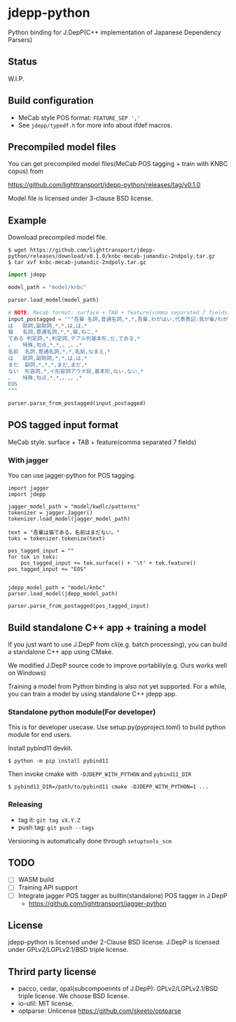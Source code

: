 # jdepp-python

Python binding for J.DepP(C++ implementation of Japanese Dependency Parsers)

## Status

W.I.P.

## Build configuration

* MeCab style POS format: `FEATURE_SEP ','`
* See `jdepp/typedf.h` for more info about ifdef macros.

## Precompiled model files

You can get precompiled model files(MeCab POS tagging + train with KNBC copus) from

https://github.com/lighttransport/jdepp-python/releases/tag/v0.1.0

Model file is licensed under 3-clause BSD license.

## Example

Download precompiled model file.

```
$ wget https://github.com/lighttransport/jdepp-python/releases/download/v0.1.0/knbc-mecab-jumandic-2ndpoly.tar.gz
$ tar xvf knbc-mecab-jumandic-2ndpoly.tar.gz
```

```py
import jdepp

model_path = "model/knbc"

parser.load_model(model_path)

# NOTE: Mecab format: surface + TAB + feature(comma separated 7 fields)
input_postagged = """吾輩	名詞,普通名詞,*,*,吾輩,わがはい,代表表記:我が輩/わがはい カテゴリ:人
は	助詞,副助詞,*,*,は,は,*
猫	名詞,普通名詞,*,*,猫,ねこ,*
である	判定詞,*,判定詞,デアル列基本形,だ,である,*
。	特殊,句点,*,*,。,。,*
名前	名詞,普通名詞,*,*,名前,なまえ,*
は	助詞,副助詞,*,*,は,は,*
まだ	副詞,*,*,*,まだ,まだ,*
ない	形容詞,*,イ形容詞アウオ段,基本形,ない,ない,*
。	特殊,句点,*,*,。,。,*
EOS
"""

parser.parse_from_postagged(input_postagged)
```


## POS tagged input format

MeCab style. surface + TAB + feature(comma separated 7 fields)

### With jagger

You can use jagger-python for POS tagging.

```
import jagger
import jdepp

jagger_model_path = "model/kwdlc/patterns"
tokenizer = jagger.Jagger()
tokenizer.load_model(jagger_model_path)

text = "吾輩は猫である。名前はまだない。"
toks = tokenizer.tokenize(text)

pos_tagged_input = "" 
for tok in toks:
    pos_tagged_input += tok.surface() + '\t' + tok.feature()
pos_tagged_input += "EOS"


jdepp_model_path = "model/knbc"
parser.load_model(jdepp_model_path)

parser.parse_from_postagged(pos_tagged_input)
```

## Build standalone C++ app + training a model

If you just want to use J.DepP from cli(e.g. batch processing),
you can build a standalone C++ app using CMake.

We modified J.DepP source code to improve portablily(e.g. Ours works well on Windows)

Training a model from Python binding is also not yet supported.
For a while, you can train a model by using standalone C++ jdepp app.

### Standalone python module(For developer)

This is for developer usecase.
Use setup.py(pyproject.toml) to build python module for end users.

Install pybind11 devkit.

```
$ python -m pip install pybind11
```

Then invoke cmake with `-DJDEPP_WITH_PYTHON` and `pybind11_DIR`

```
$ pybind11_DIR=/path/to/pybind11 cmake -DJDEPP_WITH_PYTHON=1 ...
```


### Releasing

* tag it: `git tag vX.Y.Z`
* push tag: `git push --tags`

Versioning is automatically done through `setuptools_scm`

## TODO

- [ ] WASM build
- [ ] Training API support
- [ ] Integrate jagger POS tagger as builtin(standalone) POS tagger in J.DepP
  - https://github.com/lighttransport/jagger-python

## License

jdepp-python is licensed under 2-Clause BSD license.
J.DepP is licensed under GPLv2/LGPLv2.1/BSD triple license.

## Thrird party license

* pacco, cedar, opal(subcompoennts of J.DepP): GPLv2/LGPLv2.1/BSD triple license. We choose BSD license.
* io-util: MIT license.
* optparse: Unlicense https://github.com/skeeto/optparse
